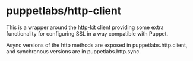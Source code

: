 # puppetlabs/http-client

This is a wrapper around the [http-kit](http://http-kit.org/) client
providing some extra functionality for configuring SSL in a way
compatible with Puppet.

Async versions of the http methods are exposed in
puppetlabs.http.client, and synchronous versions are in
puppetlabs.http.sync.
